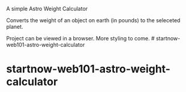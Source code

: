 A simple Astro Weight Calculator

Converts the weight of an object on earth (in pounds) to the seleceted planet.

Project can be viewed in a browser. More styling to come. # startnow-web101-astro-weight-calculator
# startnow-web101-astro-weight-calculator

